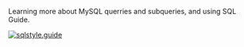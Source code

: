 Learning more about MySQL querries and subqueries, and using SQL Guide.

[![sqlstyle.guide](https://img.shields.io/badge/style-sqlstyle.guide-brightgreen.svg)](https://www.sqlstyle.guide/)
